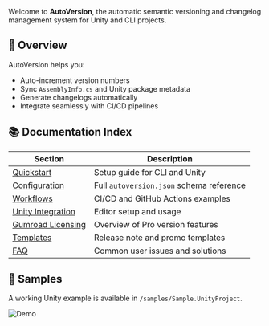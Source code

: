 
Welcome to **AutoVersion**, the automatic semantic versioning and changelog management system for Unity and CLI projects.

## 🚀 Overview
AutoVersion helps you:
- Auto-increment version numbers
- Sync `AssemblyInfo.cs` and Unity package metadata
- Generate changelogs automatically
- Integrate seamlessly with CI/CD pipelines

## 📚 Documentation Index
| Section | Description |
|----------|-------------|
| [Quickstart](./QUICKSTART.md) | Setup guide for CLI and Unity |
| [Configuration](./CONFIG.md) | Full `autoversion.json` schema reference |
| [Workflows](./WORKFLOWS.md) | CI/CD and GitHub Actions examples |
| [Unity Integration](./UNITY.md) | Editor setup and usage |
| [Gumroad Licensing](./GUMROAD.md) | Overview of Pro version features |
| [Templates](./TEMPLATES.md) | Release note and promo templates |
| [FAQ](./FAQ.md) | Common user issues and solutions |

## 🧪 Samples
A working Unity example is available in `/samples/Sample.UnityProject`.

![Demo](./_assets/demo.gif)